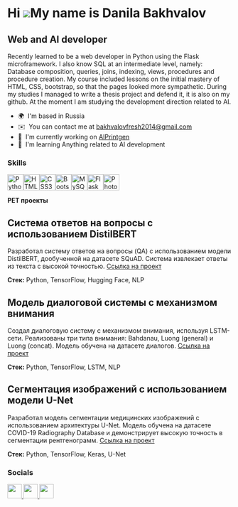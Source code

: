 Hi ![](https://user-images.githubusercontent.com/18350557/176309783-0785949b-9127-417c-8b55-ab5a4333674e.gif)My name is Danila Bakhvalov
========================================================================================================================================

Web and AI developer
--------------------

Recently learned to be a web developer in Python using the Flask microframework. I also know SQL at an intermediate level, namely: Database composition, queries, joins, indexing, views, procedures and procedure creation. My course included lessons on the initial mastery of HTML, CSS, bootstrap, so that the pages looked more sympathetic. During my studies I managed to write a thesis project and defend it, it is also on my github. At the moment I am studying the development direction related to AI.

* 🌍  I'm based in Russia
* ✉️  You can contact me at [bakhvalovfresh2014@gmail.com](mailto:bakhvalovfresh2014@gmail.com)
* 🚀  I'm currently working on [AIPrintgen](https://aiprintgen.ru/)
* 🧠  I'm learning Anything related to AI development

### Skills


<p align="left">
<a href="https://www.python.org/" target="_blank" rel="noreferrer"><img src="https://raw.githubusercontent.com/danielcranney/readme-generator/main/public/icons/skills/python-colored.svg" width="36" height="36" alt="Python" /></a><a href="https://developer.mozilla.org/en-US/docs/Glossary/HTML5" target="_blank" rel="noreferrer"><img src="https://raw.githubusercontent.com/danielcranney/readme-generator/main/public/icons/skills/html5-colored.svg" width="36" height="36" alt="HTML5" /></a><a href="https://www.w3.org/TR/CSS/#css" target="_blank" rel="noreferrer"><img src="https://raw.githubusercontent.com/danielcranney/readme-generator/main/public/icons/skills/css3-colored.svg" width="36" height="36" alt="CSS3" /></a><a href="https://getbootstrap.com/" target="_blank" rel="noreferrer"><img src="https://raw.githubusercontent.com/danielcranney/readme-generator/main/public/icons/skills/bootstrap-colored.svg" width="36" height="36" alt="Bootstrap" /></a><a href="https://www.mysql.com/" target="_blank" rel="noreferrer"><img src="https://raw.githubusercontent.com/danielcranney/readme-generator/main/public/icons/skills/mysql-colored.svg" width="36" height="36" alt="MySQL" /></a><a href="https://flask.palletsprojects.com/en/2.0.x/" target="_blank" rel="noreferrer"><img src="https://raw.githubusercontent.com/danielcranney/readme-generator/main/public/icons/skills/flask-colored.svg" width="36" height="36" alt="Flask" /></a><a href="https://www.adobe.com/uk/products/photoshop.html" target="_blank" rel="noreferrer"><img src="https://raw.githubusercontent.com/danielcranney/readme-generator/main/public/icons/skills/photoshop-colored.svg" width="36" height="36" alt="Photoshop" /></a>
</p>

**PET проекты**

## Система ответов на вопросы с использованием DistilBERT

Разработал систему ответов на вопросы (QA) с использованием модели DistilBERT, дообученной на датасете SQuAD. Система извлекает ответы из текста с высокой точностью. [Ссылка на проект](URL_ВАШЕГО_ПРОЕКТА)

**Стек:** Python, TensorFlow, Hugging Face, NLP

## Модель диалоговой системы с механизмом внимания

Создал диалоговую систему с механизмом внимания, используя LSTM-сети. Реализованы три типа внимания: Bahdanau, Luong (general) и Luong (concat). Модель обучена на датасете диалогов. [Ссылка на проект](URL_ВАШЕГО_ПРОЕКТА)

**Стек:** Python, TensorFlow, LSTM, NLP

## Сегментация изображений с использованием модели U-Net

Разработал модель сегментации медицинских изображений с использованием архитектуры U-Net. Модель обучена на датасете COVID-19 Radiography Database и демонстрирует высокую точность в сегментации рентгенограмм. [Ссылка на проект](URL_ВАШЕГО_ПРОЕКТА)

**Стек:** Python, TensorFlow, Keras, U-Net


### Socials

<p align="left"> <a href="https://www.github.com/mjDanny" target="_blank" rel="noreferrer"> <picture> <source media="(prefers-color-scheme: dark)" srcset="https://raw.githubusercontent.com/danielcranney/readme-generator/main/public/icons/socials/github-dark.svg" /> <source media="(prefers-color-scheme: light)" srcset="https://raw.githubusercontent.com/danielcranney/readme-generator/main/public/icons/socials/github.svg" /> <img src="https://raw.githubusercontent.com/danielcranney/readme-generator/main/public/icons/socials/github.svg" width="32" height="32" /> </picture> </a> <a href="https://www.linkedin.com/in/DanilaBakhvalov" target="_blank" rel="noreferrer"> <picture> <source media="(prefers-color-scheme: dark)" srcset="https://raw.githubusercontent.com/danielcranney/readme-generator/main/public/icons/socials/linkedin-dark.svg" /> <source media="(prefers-color-scheme: light)" srcset="https://raw.githubusercontent.com/danielcranney/readme-generator/main/public/icons/socials/linkedin.svg" /> <img src="https://raw.githubusercontent.com/danielcranney/readme-generator/main/public/icons/socials/linkedin.svg" width="32" height="32" /> </picture> </a> <a href="https://www.stackoverflow.com/users/22048779/mjdanny" target="_blank" rel="noreferrer"> <picture> <source media="(prefers-color-scheme: dark)" srcset="undefined" /> <source media="(prefers-color-scheme: light)" srcset="https://raw.githubusercontent.com/danielcranney/readme-generator/main/public/icons/socials/stackoverflow.svg" /> <img src="https://raw.githubusercontent.com/danielcranney/readme-generator/main/public/icons/socials/stackoverflow.svg" width="32" height="32" /> </picture> </a></p>



